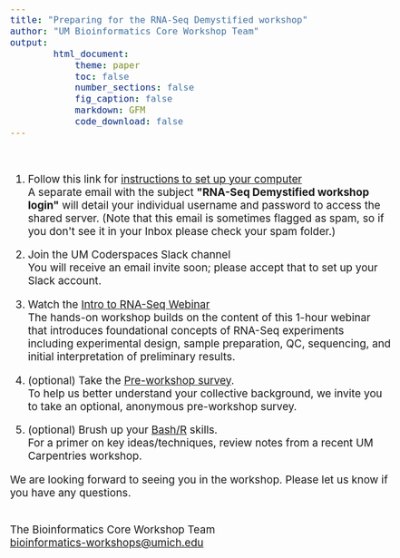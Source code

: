 ```yaml
---
title: "Preparing for the RNA-Seq Demystified workshop"
author: "UM Bioinformatics Core Workshop Team"
output:
        html_document:
            theme: paper
            toc: false
            number_sections: false
            fig_caption: false
            markdown: GFM
            code_download: false
---
```

<style type="text/css">
body{ /* Normal  */
      font-size: 14pt;
  }
</style>

<br/>

1. Follow this link for [instructions to set up your computer](setup_instructions.html)<br/>
A separate email with the subject **"RNA-Seq Demystified workshop login"** will detail your individual username and password to access the shared server. (Note that this email is sometimes flagged as spam, so if you don't see it in your Inbox please check your spam folder.)

2. Join the UM Coderspaces Slack channel<br/>
You will receive an email invite soon; please accept that to set up your Slack account.

3. Watch the [Intro to RNA-Seq Webinar](https://www.mivideo.it.umich.edu/media/t/1_tx74a3v9)<br/>
The hands-on workshop builds on the content of this 1-hour webinar that introduces foundational concepts of RNA-Seq experiments including experimental design, sample preparation, QC, sequencing, and initial interpretation of preliminary results.


4. (optional) Take the [Pre-workshop survey](https://forms.gle/2pKij2KBV5p5PTB86).<br/>
To help us better understand your collective background, we invite you to take an optional, anonymous pre-workshop survey.


5. (optional) Brush up your [Bash/R](https://umich-brcf-bioinf.github.io/2021-10-18-UM-SWC-Lessons/) skills.<br/>
For a primer on key ideas/techniques, review notes from a recent UM Carpentries workshop.

We are looking forward to seeing you in the workshop. Please let us know if you have any questions.<br/><br/>

The Bioinformatics Core Workshop Team<br/>
[bioinformatics-workshops@umich.edu](mailto:bioinformatics-workshops@umich.edu)
